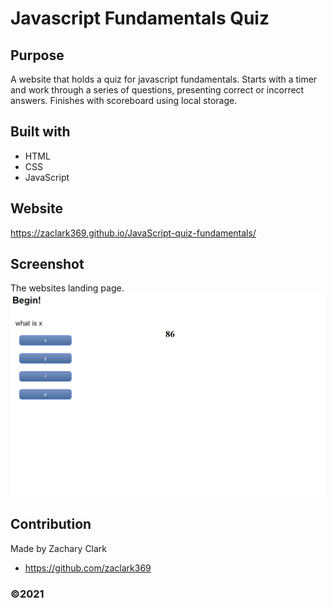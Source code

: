 # Javascript Fundamentals Quiz

## Purpose
A website that holds a quiz for javascript fundamentals. Starts with a timer and
 work through a series of questions, presenting correct or incorrect answers. 
 Finishes with scoreboard using local storage.


## Built with
* HTML
* CSS
* JavaScript

## Website
https://zaclark369.github.io/JavaScript-quiz-fundamentals/

## Screenshot
The websites landing page.
   ![screenshot of the website](Assets/Images/screencapture.png)


## Contribution
Made by Zachary Clark
* https://github.com/zaclark369

### ©️2021 
